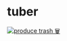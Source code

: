 # tuber

[![produce trash 🗑️](https://github.com/meehawk/tuber/actions/workflows/tuber.yml/badge.svg)](https://github.com/meehawk/tuber/actions/workflows/tuber.yml)

